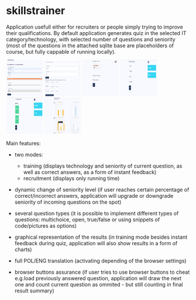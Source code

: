 # skillstrainer

Application usefull either for recruiters or people simply trying to improve their qualifications. By default application generates quiz in the selected IT category/technology, with selected number of questions and seniority (most of the questions in the attached sqlite base are placeholders of course, but fully cappable of running locally). <br>

<p float="left">
<img src="static/images/Skillstrainer_01.png" alt="Skillstrainer" title="quiz generation process" width="100" height="100"/>
<img src="static/images/Skillstrainer_02.png" alt="Skillstrainer" title="quiz generation process" width="100" height="100"/>
<img src="static/images/Skillstrainer_03.png" alt="Skillstrainer" title="exemplary question in recruitment mode" width="100" height="100"/>
<img src="static/images/Skillstrainer_04.png" alt="Skillstrainer" title="exemplary question in training mode" width="100" height="100"/>
<img src="static/images/Skillstrainer_05.png" alt="Skillstrainer" title="correct answers in training mode" width="100" height="100"/>
<img src="static/images/Skillstrainer_06.png" alt="Skillstrainer" title="post quiz graphs" width="100" height="100"/>
</p>

Main features:
* two modes: 
  * training (displays technology and seniority of current question, as well as correct answers, as a form of instant feedback)
  * recruitment (displays only running time)
      
 * dynamic change of seniority level (if user reaches certain percentage of correct/incorrect answers, application will upgrade or downgrade seniority 
   of incoming questions on the spot)
   
 * several question types (it is possible to implement different types of questions: multichoice, open, true/false or using snippets of code/pictures as 
   options)
   
 * graphical representation of the results (in training mode besides instant feedback during quiz, application will also show results in a form of charts)
 
 * full POL/ENG translation (activating depending of the browser settings)
 
 * browser buttons assurance (if user tries to use browser buttons to cheat e.g.load previously answered question, application will draw the next one 
   and count current question as ommited - but still counting in final result summary)
